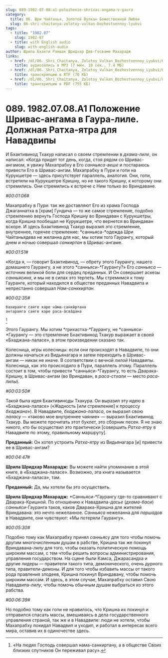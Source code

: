 ```yaml
---
slug: 089-1982-07-08-a1-polozhenie-shrivas-angama-v-gaura
category:
  title: 06. Шри Чайтанья, Золотой Вулкан Божественной Любви
  slug: 06-shri-chaitanya-zolotoy-vulkan-bozhestvennoy-lyubvi
tags:
  - title: "1982.07"
    slug: 1982-07
  - title: with English audio
    slug: with-english-audio
author: Шрила Бхакти Ракшак Шридхар Дев-Госвами Махарадж
links:
  - href: /dl/06._Shri_Chaitanya,_Zolotoy_Vulkan_Bozhestvennoy_Lyubvi/089_1982.07.08.A1_SridharMj_Polozhenie_Shrivas-angama_v_gaura-lile___Dolzhnaja_Ratha-jatra_dlja_Navadvipy.mp3
    title: аудиозапись в MP3 (7 мин. 10 сек., 7.4 МБ)
  - href: /dl/06._Shri_Chaitanya,_Zolotoy_Vulkan_Bozhestvennoy_Lyubvi/089_1982.07.08.A1_SridharMj_Polozhenie_Shrivas-angama_v_gaura-lile___Dolzhnaja_Ratha-jatra_dlja_Navadvipy.rtf
    title: транскрипцию в RTF (70 КБ)
  - href: /dl/06._Shri_Chaitanya,_Zolotoy_Vulkan_Bozhestvennoy_Lyubvi/089_1982.07.08.A1_SridharMj_Polozhenie_Shrivas-angama_v_gaura-lile___Dolzhnaja_Ratha-jatra_dlja_Navadvipy.pdf
    title: транскрипцию в PDF (755 КБ)
---
```


# 089. 1982.07.08.A1 Положение Шривас-ангама в Гаура-лиле. Должная Ратха-ятра для Навадвипы

И Бхактивинод Тхакур написал о своем стремлении в *дхама-лиле*, он написал: «Когда придет тот день, когда, стоя рядом со Шривас-ангамом, я увижу Махапрабху в Его *санньяса-веше* и постараюсь привести Его в Шривас-ангам. Махапрабху в Пури и гопи на Курукшетре — здесь присутствует параллель, аналогия. Они, гопи, встретили на Курукшетре Кришну, но не такого Кришну, к которому они стремились. Они стремились к встрече с Ним только во Вриндаване.

*#00:01:06#*

Махапрабху в Пури: так же доставляют Его из храма Господа Джаганнатха в [храм] Гундича — то же самое стремление, подобно стремлению вернуть Господа Кришну во Вриндаван с Курукшетры, когда Кришна пообещал не Курукшетре, что вернется во Вриндаван вскоре. И здесь Бхактивинод Тхакур выразил это стремление, внутреннее, горячее стремление: *санньяса-*одежда Шри Чайтаньядева не желанна для нас, мы хотим того Гаурангу, который днем и ночью совершал *санкиртан* в Шривас-ангаме.

*#00:01:51#*

«Когда я, — говорит Бхактивинод, — обрету этого Гаурангу, нашего домашнего Гаурангу, а не этого *санньяси-*Гаурангу?» Его *санньяса* — источник великой боли для сердец преданных. И Он совершает аскезы *санньясина*, и мы не в силах это терпеть. Мы стремимся к тому Гауранге, который находился в обществе преданных Навадвипа и непрестанно совершал *Нам-санккиртан.*

*#00:02:35#*

    бахиран̇ге сан̇ге каре на̄ма-сан̇кӣртана
    антаран̇га сан̇ге каре раса-а̄сва̄дана
[^_ftn1]

Этого Гаурангу. Мы хотим *грихастха-*Гаурангу, не *санньяси-*Гаурангу — это стремление Бхактивинод Тхакур выражает в своей «Бхаджана-лаласе», в этом произведении сказано так.

Колесница, игры колесницы: если они происходят в Навадвипе, то они должны начаться из Видьянагара и затем переходить в Шривас-ангам — никак не иначе. В соответствии с вечной *лилой* Навадвипы. Колесница, как это происходило в Пури, параллель этому. Параллель состоит в том, чтобы привести *санньяси-*Гаурангу, то есть Дварака-Кришну, в Шривас-ангам (во Вриндаван, в *раса-стхали* — место *раса-лилы*).

*#00:03:50#*

Такой была идея Бхактивиноды Тхакура. Он выразил эту идею в «Бхаджана-лаласе» («Жадность [или стремление] к процессу *бхаджана*»). В Навадвипе, *бхаджана-лаласа*, он выразил свою *лаласу* — «таково мое внутреннее чаяние» — выразил Бхактивинод Тхакур. Вы можете прочитать этот буклет, это сборник песен. Я не знаю никого, кто бы осуществил это практически [совершить *Ратха-ятру* в Навадвипе по этому, правильному маршруту].

**Преданный:** Он хотел устроить *Ратха-ятру* из Видьянагара [и] привести ее в Шривас-ангам?

*#00:04:47#*

**Шрила Шридхар Махарадж:** Вы можете найти упоминание в этой книге, в «Бхаджана-лаласе». Возможно, эта книга называется «Бхаджана-лаласа», там.

**Преданный:** Да, мы хотели бы это осуществить.

**Шрила Шридхар Махарадж:** *Санньяси-*Гаурангу где-то сравнивают с Дварака-Кришной. По отношению к Навадвипа-*дасье* (*дхама-баси*) *санньяси*-Гауранга таков, каков Дварака-Кришна для жителей Вриндавана: это нечто нежеланное. *Санньяса* нежеланна для *паршадов* в Навадвипе, они чувствуют: «Мы потеряли Гаурангу».

*#00:05:30#*

Подобно тому как Махапрабху принял *санньясу* для того чтобы помочь другим многочисленным душам в рабстве, Кришна так же покинул Вриндавана-*лилу* для того, чтобы оказать политическую помощь широким массам, с тем чтобы решить вопросы администрирования, управления государством. На сцене были Камса, Джарасандха и другие лидеры — правители такого типа, демонического, очень дурного типа, правители-демоны. И для того чтобы избавить массы от такого рода правления злодеев, Кришна покинул Вриндавану, чтобы помочь широким массам. И здесь, в этом случае, Махапрабху оставил Свою Навадвипа-*лилу*, чтобы помочь обычным душам выбраться из этого рабства.

*#00:06:39#*

Но подобно тому как гопи не нравилось, что Кришна их покинул и отправился спасать массы, вмешиваясь в дела государственного управления страной, так же и в Навадвипе: люди не хотели, чтобы Махапрабху покидал Навадвип и уходил, и работал в интересах всего мира, оставив их в одиночестве здесь.



[^_ftn1]: «На людях Господь совершал нама-санкиртану, а в обществе Своих близких спутников Он переживал расу».

